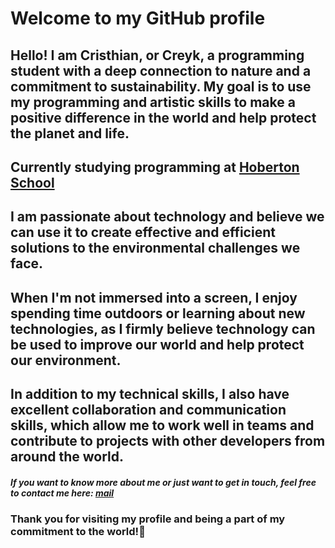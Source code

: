 # **Welcome to my GitHub profile**

## Hello! I am Cristhian, or Creyk, a programming student with a deep connection to nature and a commitment to sustainability. My goal is to use my programming and artistic skills to make a positive difference in the world and help protect the planet and life.
## Currently studying programming at [Hoberton School](https://www.holbertonschool.com/)

## I am passionate about technology and believe we can use it to create effective and efficient solutions to the environmental challenges we face.

## When I'm not immersed into a screen, I enjoy spending time outdoors or learning about new technologies, as I firmly believe technology can be used to improve our world and help protect our environment.

## In addition to my technical skills, I also have excellent collaboration and communication skills, which allow me to work well in teams and contribute to projects with other developers from around the world.

##### *If you want to know more about me or just want to get in touch, feel free to contact me here: [mail](crisdevs117@gmail.com)*

### **Thank you for visiting my profile and being a part of my commitment to the world!🌱**
